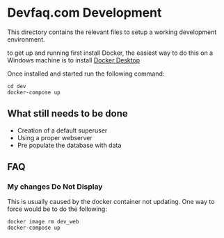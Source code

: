 # Devfaq.com Development

This directory contains the relevant files to setup a working development environment.

to get up and running first install Docker, the easiest way to do this on a Windows machine is to install
[Docker Desktop](https://www.docker.com/products/docker-desktop/)

Once installed and started run the following command:

```shell
cd dev
docker-compose up
```

## What still needs to be done

* Creation of a default superuser
* Using a proper webserver
* Pre populate the database with data

## FAQ

### My changes Do Not Display

This is usually caused by the docker container not updating. One way to force would be to do the following:

```shell
docker image rm dev_web
docker-compose up
```
